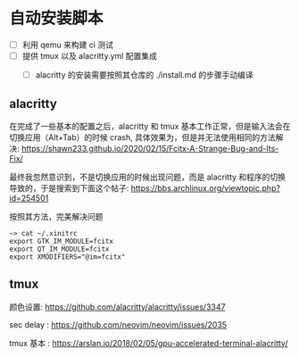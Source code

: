 # 自动安装脚本
- [ ] 利用 qemu 来构建 ci 测试
- [ ] 提供 tmux 以及 alacritty.yml 配置集成
  - [ ] alacritty 的安装需要按照其仓库的 ./install.md 的步骤手动编译


## alacritty
在完成了一些基本的配置之后，alacritty 和 tmux 基本工作正常，但是输入法会在切换应用（Alt+Tab）的时候 crash, 具体效果为，但是并无法使用相同的方法解决:
https://shawn233.github.io/2020/02/15/Fcitx-A-Strange-Bug-and-Its-Fix/

最终我忽然意识到，不是切换应用的时候出现问题，而是 alacritty 和程序的切换导致的，于是搜索到下面这个帖子:
https://bbs.archlinux.org/viewtopic.php?id=254501

按照其方法，完美解决问题
```
~> cat ~/.xinitrc
export GTK_IM_MODULE=fcitx
export QT_IM_MODULE=fcitx
export XMODIFIERS="@im=fcitx"
```
## tmux
颜色设置: https://github.com/alacritty/alacritty/issues/3347

sec delay : https://github.com/neovim/neovim/issues/2035

tmux 基本 :
https://arslan.io/2018/02/05/gpu-accelerated-terminal-alacritty/
